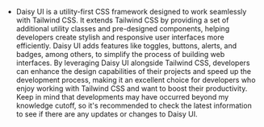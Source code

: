 - Daisy UI is a utility-first CSS framework designed to work seamlessly with Tailwind CSS. It extends Tailwind CSS by providing a set of additional utility classes and pre-designed components, helping developers create stylish and responsive user interfaces more efficiently. Daisy UI adds features like toggles, buttons, alerts, and badges, among others, to simplify the process of building web interfaces. By leveraging Daisy UI alongside Tailwind CSS, developers can enhance the design capabilities of their projects and speed up the development process, making it an excellent choice for developers who enjoy working with Tailwind CSS and want to boost their productivity. Keep in mind that developments may have occurred beyond my knowledge cutoff, so it's recommended to check the latest information to see if there are any updates or changes to Daisy UI.